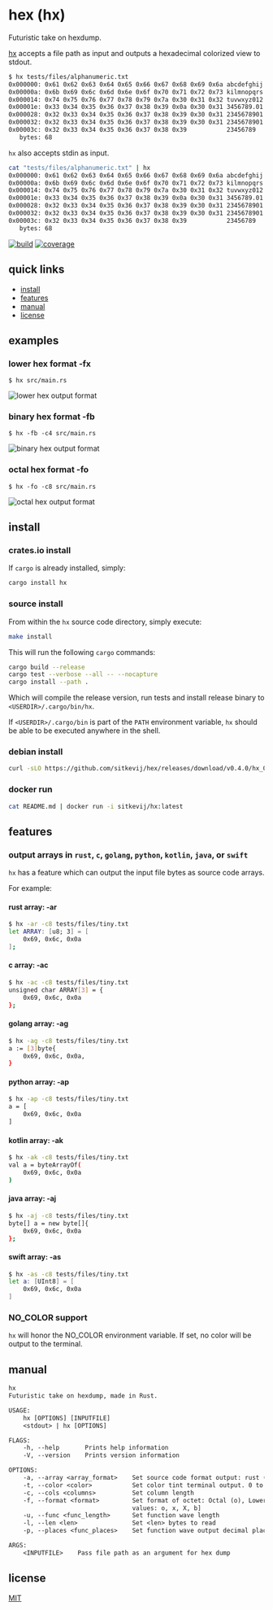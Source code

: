 # hex (hx)

Futuristic take on hexdump.

[hx](https://github.com/sitkevij/hex) accepts a file path as input and outputs a hexadecimal colorized view to stdout.

```sh
$ hx tests/files/alphanumeric.txt
0x000000: 0x61 0x62 0x63 0x64 0x65 0x66 0x67 0x68 0x69 0x6a abcdefghij
0x00000a: 0x6b 0x69 0x6c 0x6d 0x6e 0x6f 0x70 0x71 0x72 0x73 kilmnopqrs
0x000014: 0x74 0x75 0x76 0x77 0x78 0x79 0x7a 0x30 0x31 0x32 tuvwxyz012
0x00001e: 0x33 0x34 0x35 0x36 0x37 0x38 0x39 0x0a 0x30 0x31 3456789.01
0x000028: 0x32 0x33 0x34 0x35 0x36 0x37 0x38 0x39 0x30 0x31 2345678901
0x000032: 0x32 0x33 0x34 0x35 0x36 0x37 0x38 0x39 0x30 0x31 2345678901
0x00003c: 0x32 0x33 0x34 0x35 0x36 0x37 0x38 0x39           23456789
   bytes: 68
```

`hx` also accepts stdin as input.

```sh
cat "tests/files/alphanumeric.txt" | hx
0x000000: 0x61 0x62 0x63 0x64 0x65 0x66 0x67 0x68 0x69 0x6a abcdefghij
0x00000a: 0x6b 0x69 0x6c 0x6d 0x6e 0x6f 0x70 0x71 0x72 0x73 kilmnopqrs
0x000014: 0x74 0x75 0x76 0x77 0x78 0x79 0x7a 0x30 0x31 0x32 tuvwxyz012
0x00001e: 0x33 0x34 0x35 0x36 0x37 0x38 0x39 0x0a 0x30 0x31 3456789.01
0x000028: 0x32 0x33 0x34 0x35 0x36 0x37 0x38 0x39 0x30 0x31 2345678901
0x000032: 0x32 0x33 0x34 0x35 0x36 0x37 0x38 0x39 0x30 0x31 2345678901
0x00003c: 0x32 0x33 0x34 0x35 0x36 0x37 0x38 0x39           23456789
   bytes: 68
```

[![build](https://travis-ci.org/sitkevij/hex.svg?branch=master)](https://travis-ci.org/sitkevij/hex)
[![coverage](https://img.shields.io/codecov/c/github/sitkevij/hex/master.svg)](https://codecov.io/gh/sitkevij/hex)

## quick links

* [install](#install)
* [features](#features)
* [manual](#manual)
* [license](#license)

## examples

### lower hex format -fx

`$ hx src/main.rs`

![lower hex output format](https://raw.githubusercontent.com/sitkevij/hex/master/assets/hex_screenshot_macos_format_default.png "default output format")

### binary hex format -fb

`$ hx -fb -c4 src/main.rs`

![binary hex output format](https://raw.githubusercontent.com/sitkevij/hex/master/assets/hex_screenshot_macos_format_b.png)

### octal hex format -fo

`$ hx -fo -c8 src/main.rs`

![octal hex output format](https://raw.githubusercontent.com/sitkevij/hex/master/assets/hex_screenshot_macos_format_o.png)

## install

### crates.io install

If `cargo` is already installed, simply:

```sh
cargo install hx
```

### source install

From within the `hx` source code directory, simply execute:

```sh
make install
```

This will run the following `cargo` commands:

```sh
cargo build --release
cargo test --verbose --all -- --nocapture
cargo install --path .
```

Which will compile the release version, run tests and install release binary to `<USERDIR>/.cargo/bin/hx`.

If `<USERDIR>/.cargo/bin` is part of the `PATH` environment variable, `hx` should be able to be executed anywhere in the shell.

### debian install

```sh
curl -sLO https://github.com/sitkevij/hex/releases/download/v0.4.0/hx_0.4.0_amd64.deb && dpkg -i hx_0.4.0_amd64.deb
```

### docker run

```sh
cat README.md | docker run -i sitkevij/hx:latest
```

## features

### output arrays in `rust`, `c`, `golang`, `python`, `kotlin`, `java`, or `swift`

`hx` has a feature which can output the input file bytes as source code arrays.

For example:

#### rust array: -ar

```sh
$ hx -ar -c8 tests/files/tiny.txt
let ARRAY: [u8; 3] = [
    0x69, 0x6c, 0x0a
];
```

#### c array: -ac

```sh
$ hx -ac -c8 tests/files/tiny.txt
unsigned char ARRAY[3] = {
    0x69, 0x6c, 0x0a
};
```

#### golang array: -ag

```sh
$ hx -ag -c8 tests/files/tiny.txt
a := [3]byte{
    0x69, 0x6c, 0x0a,
}
```

#### python array: -ap

```sh
$ hx -ap -c8 tests/files/tiny.txt
a = [
    0x69, 0x6c, 0x0a
]
```

#### kotlin array: -ak

```sh
$ hx -ak -c8 tests/files/tiny.txt
val a = byteArrayOf(
    0x69, 0x6c, 0x0a
)
```

#### java array: -aj

```sh
$ hx -aj -c8 tests/files/tiny.txt
byte[] a = new byte[]{
    0x69, 0x6c, 0x0a
};
```

#### swift array: -as

```sh
$ hx -as -c8 tests/files/tiny.txt
let a: [UInt8] = [
    0x69, 0x6c, 0x0a
]
```

### NO_COLOR support

`hx` will honor the NO_COLOR environment variable. If set, no color will be output to the terminal.

## manual

```txt
hx
Futuristic take on hexdump, made in Rust.

USAGE:
    hx [OPTIONS] [INPUTFILE]
    <stdout> | hx [OPTIONS]

FLAGS:
    -h, --help       Prints help information
    -V, --version    Prints version information

OPTIONS:
    -a, --array <array_format>    Set source code format output: rust (r), C (c), golang (g), python (p), kotlin (k), java (j) [possible values: r, c, g, p, k, j]
    -t, --color <color>           Set color tint terminal output. 0 to disable, 1 to enable [possible values: 0, 1]
    -c, --cols <columns>          Set column length
    -f, --format <format>         Set format of octet: Octal (o), LowerHex (x), UpperHex (X), Binary (b) [possible
                                  values: o, x, X, b]
    -u, --func <func_length>      Set function wave length
    -l, --len <len>               Set <len> bytes to read
    -p, --places <func_places>    Set function wave output decimal places

ARGS:
    <INPUTFILE>    Pass file path as an argument for hex dump
```

## license

[MIT](LICENSE)

